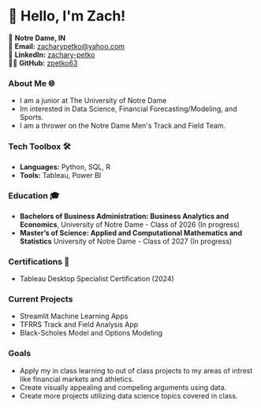 # 👋 Hello, I'm Zach!

📍 **Notre Dame, IN**  
📧 **Email:** [zacharypetko@yahoo.com](zacharypetko@yahoo.com)  
🔗 **LinkedIn:** [zachary-petko](https://www.linkedin.com/in/zachary-petko/)  
👨‍💻 **GitHub:** [zpetko63](https://github.com/zpetko63)


### About Me 🌐
- I am a junior at The University of Notre Dame
- Im interested in Data Science, Financial Forecasting/Modeling, and Sports.
- I am a thrower on the Notre Dame Men's Track and Field Team.

### Tech Toolbox 🛠️
- **Languages:** Python, SQL, R
- **Tools:** Tableau, Power BI

### Education 🎓
- **Bachelors of Business Administration: Business Analytics and Economics**, University of Notre Dame - Class of 2026 (In progress)
- **Master’s of Science: Applied and Computational Mathematics and Statistics** University of Notre Dame - Class of 2027 (In progress)

### Certifications 📜
- Tableau Desktop Specialist Certification (2024)

### Current Projects
- Streamlit Machine Learning Apps
- TFRRS Track and Field Analysis App
- Black-Scholes Model and Options Modeling

### Goals
- Apply my in class learning to out of class projects to my areas of intrest like financial markets and athletics.
- Create visually appealing and compeling arguments using data.
- Create more projects utilizing data science topics covered in class.
